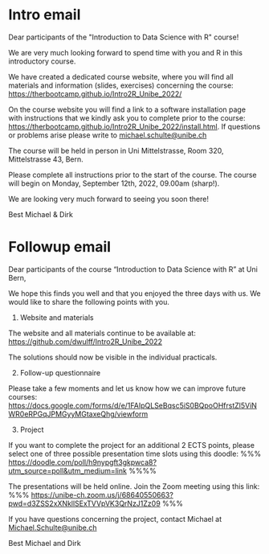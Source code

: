 
# Intro email

Dear participants of the "Introduction to Data Science with R" course!

We are very much looking forward to spend time with you and R in this introductory course.


We have created a dedicated course website, where you will find all materials and information (slides, exercises) concerning the course:
https://therbootcamp.github.io/Intro2R_Unibe_2022/


On the course website you will find a link to a
software installation page with instructions that we kindly ask you to complete prior to the course: 
https://therbootcamp.github.io/Intro2R_Unibe_2022/install.html.
If questions or problems arise please write to michael.schulte@unibe.ch


The course will be held in person in Uni Mittelstrasse, Room 320, Mittelstrasse 43, Bern.


Please complete all instructions prior to the start of the
course. The course will begin on Monday, September 12th, 2022, 09.00am (sharp!).

We are looking very much forward to seeing you soon there!

Best
Michael & Dirk


# Followup email

Dear participants of the course “Introduction to Data Science with R” at Uni Bern, 

We hope this finds you well and that you enjoyed the three days with us. We would like to share the following points with you. 

1) Website and materials

The website and all materials continue to be available at: https://github.com/dwulff/Intro2R_Unibe_2022 


The solutions should now be visible in the individual practicals.

2) Follow-up questionnaire


Please take a few moments and let us know how we can improve future courses: https://docs.google.com/forms/d/e/1FAIpQLSeBqsc5iS0BQpoOHfrstZl5ViNWR0eRPGqJPMGyyMGtaxeQhg/viewform 

3) Project 


If you want to complete the project for an additional 2 ECTS points, please select one of three possible presentation time slots using this doodle:
%%% https://doodle.com/poll/h9nypgft3gkpwca8?utm_source=poll&utm_medium=link %%%%

The presentations will be held online. Join the Zoom meeting using this link: 
%%% https://unibe-ch.zoom.us/j/68640550663?pwd=d3ZSS2xXNkllSExTVVpVK3QrNzJ1Zz09 %%%

If you have questions concerning the project, contact Michael at Michael.Schulte@unibe.ch 

Best
Michael and Dirk